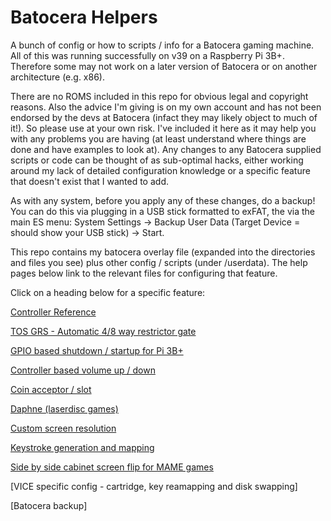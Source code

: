 # Batocera Helpers
A bunch of config or how to scripts / info for a Batocera gaming machine.  All of this was running successfully on v39 on a Raspberry Pi 3B+.  Therefore some may not work on a later version of Batocera or on another architecture (e.g. x86).  

There are no ROMS included in this repo for obvious legal and copyright reasons.  Also the advice I'm giving is on my own account and has not been endorsed by the devs at Batocera (infact they may likely object to much of it!).  So please use at your own risk.  I've included it here as it may help you with any problems you are having (at least understand where things are done and have examples to look at).  Any changes to any Batocera supplied scripts or code can be thought of as sub-optimal hacks, either working around my lack of detailed configuration knowledge or a specific feature that doesn't exist that I wanted to add.

As with any system, before you apply any of these changes, do a backup!  You can do this via plugging in a USB stick formatted to exFAT, the via the main ES menu: System Settings -> Backup User Data (Target Device = should show your USB stick) -> Start.

This repo contains my batocera overlay file (expanded into the directories and files you see) plus other config / scripts (under /userdata).  The help pages below link to the relevant files for configuring that feature.  

Click on a heading below for a specific feature:  

[Controller Reference](https://github.com/DaveBullet1050/BatoceraHelpers/blob/main/README/Controller%20Reference%20README.md#controller-reference)

[TOS GRS - Automatic 4/8 way restrictor gate](https://github.com/DaveBullet1050/BatoceraHelpers/blob/main/README/TOS_GRS_Switch%20README.md#tos-grs---automatic-48-way-restrictor-gate)

[GPIO based shutdown / startup for Pi 3B+](https://github.com/DaveBullet1050/BatoceraHelpers/blob/main/README/PowerOffOn%20README.md#gpio-based-shutdown--startup-for-pi-3b)

[Controller based volume up / down](https://github.com/DaveBullet1050/BatoceraHelpers/blob/main/README/VolumeUpDown%20README.md#controller-based-volume-up--down)

[Coin acceptor / slot](https://github.com/DaveBullet1050/BatoceraHelpers/blob/main/README/CoinAcceptor%20README.md#coin-acceptor--slot)

[Daphne (laserdisc games)](https://github.com/DaveBullet1050/BatoceraHelpers/blob/main/README/Daphne%20README.md#daphne-laserdisc-games)

[Custom screen resolution](https://github.com/DaveBullet1050/BatoceraHelpers/blob/main/README/ScreenRes%20README.md#custom-screen-resolution)

[Keystroke generation and mapping](https://github.com/DaveBullet1050/BatoceraHelpers/blob/main/README/Keystroke%20README.md#keystroke-generation-and-mapping)

[Side by side cabinet screen flip for MAME games](./README/SideBySide%20README.md)

[VICE specific config - cartridge, key reamapping and disk swapping]

[Batocera backup]

